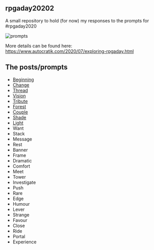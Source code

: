 ## rpgaday20202

A small repository to hold (for now) my responses to the prompts for #rpgaday2020

![prompts](https://1.bp.blogspot.com/-Vv_YRBzsd_c/Xvn1K7yWZkI/AAAAAAAADeI/lgtXWzEWiTQd1kb_nc8BhKL6Kvbel9T0wCPcBGAYYCw/w625-h625/RPGaDAY2020modified.png)

More details can be found here: https://www.autocratik.com/2020/07/exploring-rpgaday.html

## The posts/prompts

* [Beginning](01-beginning.md)
* [Change](02-change.md)
* [Thread](03-thread.md)
* [Vision](04-vision.md)
* [Tribute](05-tribute.md)
* [Forest](06-forest.md)
* [Couple](07-couple.md)
* [Shade](08-shade.md)
* [Light](09-shade.md)
* Want
* Stack
* Message
* Rest
* Banner
* Frame
* Dramatic
* Comfort   
* Meet
* Tower
* Investigate    
* Push    
* Rare
* Edge
* Humour
* Lever
* Strange
* Favour
* Close
* Ride
* Portal
* Experience